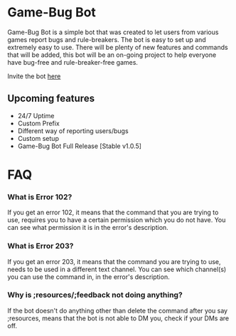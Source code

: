 # Game-Bug Bot

Game-Bug Bot is a simple bot that was created to let users from various games report bugs and rule-breakers. The bot is easy to set up and extremely easy to use. There will be plenty of new features and commands that will be added, this bot will be an on-going project to help everyone have bug-free and rule-breaker-free games.

Invite the bot [here](https://discord.com/oauth2/authorize?client_id=710407168200802384&scope=bot&permissions=2146958847)

## Upcoming features

- 24/7 Uptime
- Custom Prefix
- Different way of reporting users/bugs
- Custom setup
- Game-Bug Bot Full Release [Stable v1.0.5]

# FAQ

### What is Error 102?

If you get an error 102, it means that the command that you are trying to use, requires you to have a certain permission which you do not have. You can see what permission it is in the error's description.

### What is Error 203?

If you get an error 203, it means that the command you are trying to use, needs to be used in a different text channel. You can see which channel(s) you can use the command in, in the error's description.

### Why is ;resources/;feedback not doing anything?

If the bot doesn't do anything other than delete the command after you say ;resources, means that the bot is not able to DM you, check if your DMs are off.
